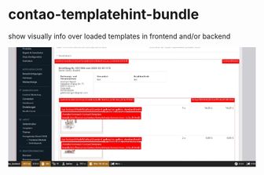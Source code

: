 # contao-templatehint-bundle
show visually info over loaded templates in frontend and/or backend

![templatehint.jpg](docs/img/templatehint.jpg)
